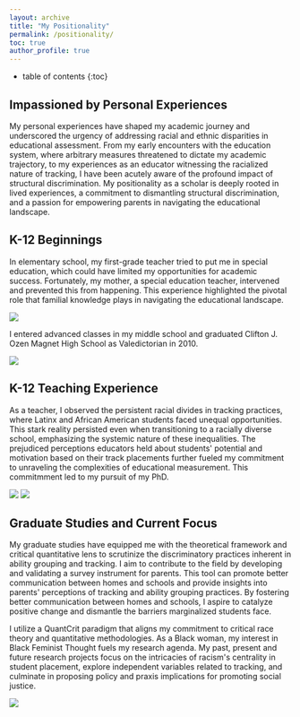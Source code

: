 ```yaml
---
layout: archive
title: "My Positionality"
permalink: /positionality/
toc: true
author_profile: true
---
```

* table of contents
{:toc}

## Impassioned by Personal Experiences
My personal experiences have shaped my academic journey and underscored the urgency of addressing racial and ethnic disparities in educational assessment. From my early encounters with the education system, where arbitrary measures threatened to dictate my academic trajectory, to my experiences as an educator witnessing the racialized nature of tracking, I have been acutely aware of the profound impact of structural discrimination. My positionality as a scholar is deeply rooted in lived experiences, a commitment to dismantling structural discrimination, and a passion for empowering parents in navigating the educational landscape. 

## K-12 Beginnings
In elementary school, my first-grade teacher tried to put me in special education, which could have limited my opportunities for academic success. Fortunately, my mother, a special education teacher, intervened and prevented this from happening. This experience highlighted the pivotal role that familial knowledge plays in navigating the educational landscape. 

<image src = "https://github.com/kedosomwan/kedosomwan.github.io/assets/172934087/893ed061-43d8-4180-864d-b939411c2d92">

I entered advanced classes in my middle school and graduated Clifton J. Ozen Magnet High School as Valedictorian in 2010.

<image src = "https://github.com/kedosomwan/kedosomwan.github.io/assets/172934087/209d8e39-2989-485f-b781-136e3965418a">

## K-12 Teaching Experience
As a teacher, I observed the persistent racial divides in tracking practices, where Latinx and African American students faced unequal opportunities. This stark reality persisted even when transitioning to a racially diverse school, emphasizing the systemic nature of these inequalities. The prejudiced perceptions educators held about students' potential and motivation based on their track placements further fueled my commitment to unraveling the complexities of educational measurement. This commitmment led to my pursuit of my PhD.

<image src = "https://github.com/kedosomwan/kedosomwan.github.io/assets/172934087/2eaca729-347b-47ce-a773-211665cc4d39">
  
<image src = "https://github.com/kedosomwan/kedosomwan.github.io/assets/172934087/1d14be42-469d-4694-984d-e4a1d287d356">

## Graduate Studies and Current Focus
My graduate studies have equipped me with the theoretical framework and critical quantitative lens to scrutinize the discriminatory practices inherent in ability grouping and tracking. I aim to contribute to the field by developing and validating a survey instrument for parents. This tool can promote better communication between homes and schools and provide insights into parents' perceptions of tracking and ability grouping practices. By fostering better communication between homes and schools, I aspire to catalyze positive change and dismantle the barriers marginalized students face.

I utilize a QuantCrit paradigm that aligns my commitment to critical race theory and quantitative methodologies. As a Black woman, my interest in Black Feminist Thought fuels my research agenda. My past, present and future research projects focus on the intricacies of racism's centrality in student placement, explore independent variables related to tracking, and culminate in proposing policy and praxis implications for promoting social justice.

<image src = "https://github.com/kedosomwan/kedosomwan.github.io/assets/172934087/945a664b-e555-44bd-947e-3fac3c420978">

